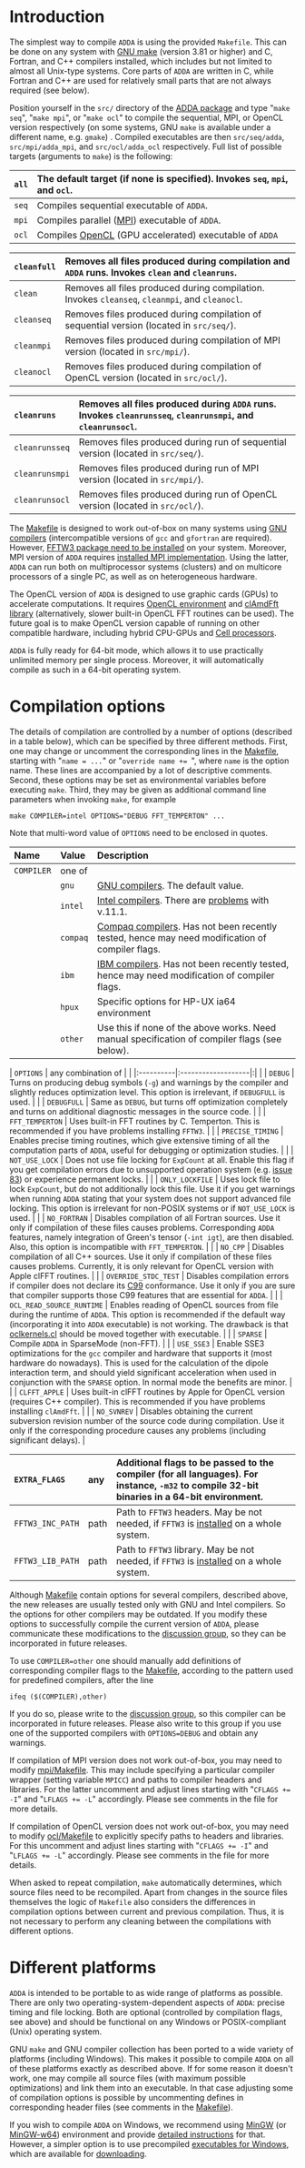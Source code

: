 

# Introduction #

The simplest way to compile `ADDA` is using the provided `Makefile`. This can be done on any system with [GNU make](http://www.gnu.org/software/make/) (version 3.81 or higher) and C, Fortran, and C++ compilers installed, which includes but not limited to almost all Unix-type systems. Core parts of `ADDA` are written in C, while Fortran and C++ are used for relatively small parts that are not always required (see below).

Position yourself in the `src/` directory of the [ADDA package](PackageDescription.md) and type "`make seq`", "`make mpi`", or "`make ocl`" to compile the sequential, MPI, or OpenCL version respectively (on some systems, GNU `make` is available under a different name, e.g. `gmake`) . Compiled executables are then `src/seq/adda`, `src/mpi/adda_mpi`, and `src/ocl/adda_ocl` respectively. Full list of possible targets (arguments to `make`) is the following:

| `all` | The default target (if none is specified). Invokes `seq`, `mpi`, and `ocl`. |
|:------|:----------------------------------------------------------------------------|
| `seq` | Compiles sequential executable of `ADDA`. |
| `mpi` | Compiles parallel ([MPI](http://www.mpi-forum.org/)) executable of `ADDA`. |
| `ocl` | Compiles [OpenCL](http://www.khronos.org/opencl/) (GPU accelerated) executable of `ADDA` |

| `cleanfull` | Removes all files produced during compilation and `ADDA` runs. Invokes `clean` and `cleanruns`. |
|:------------|:------------------------------------------------------------------------------------------------|
| `clean` | Removes all files produced during compilation. Invokes `cleanseq`, `cleanmpi`, and `cleanocl`. |
| `cleanseq` | Removes files produced during compilation of sequential version (located in `src/seq/`). |
| `cleanmpi` | Removes files produced during compilation of MPI version (located in `src/mpi/`). |
| `cleanocl` | Removes files produced during compilation of OpenCL version (located in `src/ocl/`). |

| `cleanruns` | Removes all files produced during `ADDA` runs. Invokes `cleanrunsseq`, `cleanrunsmpi`, and `cleanrunsocl`. |
|:------------|:-----------------------------------------------------------------------------------------------------------|
| `cleanrunsseq` | Removes files produced during run of sequential version (located in `src/seq/`). |
| `cleanrunsmpi` | Removes files produced during run of MPI version (located in `src/mpi/`). |
| `cleanrunsocl` | Removes files produced during run of OpenCL version (located in `src/ocl/`). |

The [Makefile](http://code.google.com/p/a-dda/source/browse/trunk/src/Makefile) is designed to work out-of-box on many systems using [GNU compilers](http://www.gnu.org/software/gcc/) (intercompatible versions of `gcc` and `gfortran` are required). However, [FFTW3 package need to be installed](InstallingFFTW3.md) on your system. Moreover, MPI version of `ADDA` requires [installed MPI implementation](InstallingMPI.md). Using the latter, `ADDA` can run both on multiprocessor systems (clusters) and on multicore processors of a single PC, as well as on heterogeneous hardware.

The OpenCL version of `ADDA` is designed to use graphic cards (GPUs) to accelerate computations. It requires [OpenCL environment](OpenCL.md) and [clAmdFft library](InstallingclAmdFft.md) (alternatively, slower built-in OpenCL FFT routines can be used). The future goal is to make OpenCL version capable of running on other compatible hardware, including hybrid CPU-GPUs and [Cell processors](http://en.wikipedia.org/wiki/Cell_(microprocessor)).

`ADDA` is fully ready for 64-bit mode, which allows it to use practically unlimited memory per single process. Moreover, it will automatically compile as such in a 64-bit operating system.

# Compilation options #

The details of compilation are controlled by a number of options (described in a table below), which can be specified by three different methods. First, one may change or uncomment the corresponding lines in the [Makefile](http://code.google.com/p/a-dda/source/browse/trunk/src/Makefile), starting with "`name = ...`" or "`override name += `", where `name` is the option name. These lines are accompanied by a lot of descriptive comments. Second, these options may be set as environmental variables before executing `make`. Third, they may be given as additional command line parameters when invoking `make`, for example
```
make COMPILER=intel OPTIONS="DEBUG FFT_TEMPERTON" ...
```
Note that multi-word value of `OPTIONS` need to be enclosed in quotes.

| **Name** | **Value** | **Description** |
|:---------|:----------|:----------------|
| `COMPILER` | one of |  |
|  | `gnu` | [GNU compilers](http://www.gnu.org/software/gcc/). The default value. |
|  | `intel` | [Intel compilers](http://software.intel.com/en-us/intel-compilers/). There are [problems](http://code.google.com/p/a-dda/issues/detail?id=146) with v.11.1. |
|  | `compaq` | [Compaq compilers](http://h30097.www3.hp.com/dtk/compaqc_ov.html). Has not been recently tested, hence may need modification of compiler flags. |
|  | `ibm` | [IBM compilers](http://www-142.ibm.com/software/products/us/en/subcategory/SW760). Has not been recently tested, hence may need modification of compiler flags. |
|  | `hpux` | Specific options for HP-UX ia64 environment |
|  | `other` | Use this if none of the above works. Need manual specification of compiler flags (see below). |

| `OPTIONS` | any combination of | |
|:----------|:-------------------|:|
|  | `DEBUG` | Turns on producing debug symbols (`-g`) and warnings by the compiler and slightly reduces optimization level. This option is irrelevant, if `DEBUGFULL` is used. |
|  | `DEBUGFULL` | Same as `DEBUG`, but turns off optimization completely and turns on additional diagnostic messages in the source code. |
|  | `FFT_TEMPERTON` | Uses built-in FFT routines by C. Temperton. This is recommended if you have problems installing `FFTW3`. |
|  | `PRECISE_TIMING` | Enables precise timing routines, which give extensive timing of all the computation parts of `ADDA`, useful for debugging or optimization studies. |
|  | `NOT_USE_LOCK` | Does not use file locking for `ExpCount` at all. Enable this flag if you get compilation errors due to unsupported operation system (e.g. [issue 83](https://code.google.com/p/a-dda/issues/detail?id=83)) or experience permanent locks. |
|  | `ONLY_LOCKFILE` | Uses lock file to lock `ExpCount`, but do not additionally lock this file. Use it if you get warnings when running `ADDA` stating that your system does not support advanced file locking. This option is irrelevant for non-POSIX systems or if `NOT_USE_LOCK` is used. |
|  | `NO_FORTRAN` | Disables compilation of all Fortran sources. Use it only if compilation of these files causes problems. Corresponding `ADDA` features, namely integration of Green's tensor (`-int igt`), are then disabled. Also, this option is incompatible with `FFT_TEMPERTON`. |
|  | `NO_CPP` | Disables compilation of all C++ sources. Use it only if compilation of these files causes problems. Currently, it is only relevant for OpenCL version with Apple clFFT routines. |
|  | `OVERRIDE_STDC_TEST` | Disables compilation errors if compiler does not declare its [C99](http://www.open-std.org/JTC1/SC22/WG14/www/standards) conformance. Use it only if you are sure that compiler supports those C99 features that are essential for `ADDA`. |
|  | `OCL_READ_SOURCE_RUNTIME` | Enables reading of OpenCL sources from file during the runtime of `ADDA`. This option is recommended if the default way (incorporating it into `ADDA` executable) is not working. The drawback is that [oclkernels.cl](http://code.google.com/p/a-dda/source/browse/trunk/src/oclkernels.cl) should be moved together with executable. |
|  | `SPARSE` | Compile `ADDA` in SparseMode (non-FFT). |
|  | `USE_SSE3` | Enable SSE3 optimizations for the `gcc` compiler and hardware that supports it (most hardware do nowadays). This is used for the calculation of the dipole interaction term, and should yield significant acceleration when used in conjunction with the `SPARSE` option. In normal mode the benefits are minor. |
|  | `CLFFT_APPLE` | Uses built-in clFFT routines by Apple for OpenCL version (requires C++ compiler). This is recommended if you have problems installing `clAmdFft`. |
|  | `NO_SVNREV` | Disables obtaining the current subversion revision number of the source code during compilation. Use it only if the corresponding procedure causes any problems (including significant delays). |

| `EXTRA_FLAGS` | any | Additional flags to be passed to the compiler (for all languages). For instance, `-m32` to compile 32-bit binaries in a 64-bit environment. |
|:--------------|:----|:--------------------------------------------------------------------------------------------------------------------------------------------|
| `FFTW3_INC_PATH` | path | Path to `FFTW3` headers. May be not needed, if `FFTW3` is [installed](InstallingFFTW3.md) on a whole system. |
| `FFTW3_LIB_PATH` | path | Path to `FFTW3` library. May be not needed, if `FFTW3` is [installed](InstallingFFTW3.md) on a whole system. |

Although [Makefile](http://code.google.com/p/a-dda/source/browse/trunk/src/Makefile) contain options for several compilers, described above, the new releases are usually tested only with GNU and Intel compilers. So the options for other compilers may be outdated. If you modify these options to successfully compile the current version of `ADDA`, please communicate these modifications to the [discussion group](http://groups.google.com/group/adda-discuss), so they can be incorporated in future releases.

To use `COMPILER=other` one should manually add definitions of corresponding compiler flags to the [Makefile](http://code.google.com/p/a-dda/source/browse/trunk/src/Makefile), according to the pattern used for predefined compilers, after the line
```
ifeq ($(COMPILER),other)
```
If you do so, please write to the [discussion group](http://groups.google.com/group/adda-discuss), so this compiler can be incorporated in future releases. Please also write to this group if you use one of the supported compilers with `OPTIONS=DEBUG` and obtain any warnings.

If compilation of MPI version does not work out-of-box, you may need to modify [mpi/Makefile](http://code.google.com/p/a-dda/source/browse/trunk/src/mpi/Makefile). This may include specifying a particular compiler wrapper (setting variable `MPICC`) and paths to compiler headers and libraries. For the latter uncomment and adjust lines starting with "`CFLAGS += -I`" and "`LFLAGS += -L`" accordingly. Please see comments in the file for more details.

If compilation of OpenCL version does not work out-of-box, you may need to modify [ocl/Makefile](http://code.google.com/p/a-dda/source/browse/trunk/src/ocl/Makefile) to explicitly specify paths to headers and libraries. For this uncomment and adjust lines starting with "`CFLAGS += -I`" and "`LFLAGS += -L`" accordingly. Please see comments in the file for more details.

When asked to repeat compilation, `make` automatically determines, which source files need to be recompiled. Apart from changes in the source files themselves the logic of `Makefile` also considers the differences in compilation options between current and previous compilation. Thus, it is not necessary to perform any cleaning between the compilations with different options.

# Different platforms #
`ADDA` is intended to be portable to as wide range of platforms as possible. There are only two operating-system-dependent aspects of `ADDA`: precise timing and file locking. Both are optional (controlled by compilation flags, see above) and should be functional on any Windows or POSIX-compliant (Unix) operating system.

GNU `make` and GNU compiler collection has been ported to a wide variety of platforms (including Windows). This makes it possible to compile `ADDA` on all of these platforms exactly as described above. If for some reason it doesn't work, one may compile all source files (with maximum possible optimizations) and link them into an executable. In that case adjusting some of compilation options is possible by uncommenting defines in corresponding header files (see comments in the [Makefile](http://code.google.com/p/a-dda/source/browse/trunk/src/Makefile)).

If you wish to compile `ADDA` on Windows, we recommend using [MinGW](http://www.mingw.org/) (or [MinGW-w64](http://mingw-w64.sourceforge.net/)) environment and provide [detailed instructions](InstallingMinGW.md) for that. However, a simpler option is to use precompiled [executables for Windows](PackageDescription#Windows_executables.md), which are available for [downloading](Downloads.md).
